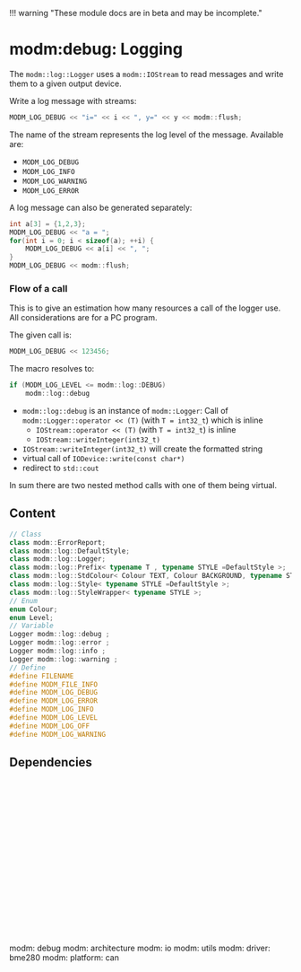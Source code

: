 !!! warning "These module docs are in beta and may be incomplete."

# modm:debug: Logging

The `modm::log::Logger` uses a `modm::IOStream` to read messages and write them
to a given output device.

Write a log message with streams:

```cpp
MODM_LOG_DEBUG << "i=" << i << ", y=" << y << modm::flush;
```

The name of the stream represents the log level of the message. Available are:

- `MODM_LOG_DEBUG`
- `MODM_LOG_INFO`
- `MODM_LOG_WARNING`
- `MODM_LOG_ERROR`

A log message can also be generated separately:

```cpp
int a[3] = {1,2,3};
MODM_LOG_DEBUG << "a = ";
for(int i = 0; i < sizeof(a); ++i) {
	MODM_LOG_DEBUG << a[i] << ", ";
}
MODM_LOG_DEBUG << modm::flush;
```

### Flow of a call

This is to give an estimation how many resources a call of the logger use.
All considerations are for a PC program.

The given call is:

```cpp
MODM_LOG_DEBUG << 123456;
```

The macro resolves to:

```cpp
if (MODM_LOG_LEVEL <= modm::log::DEBUG)
    modm::log::debug
```

- `modm::log::debug` is an instance of `modm::Logger`:
   Call of `modm::Logger::operator << (T)` (with `T = int32_t`) which is inline
   - `IOStream::operator << (T)` (with `T = int32_t`) is inline
   - `IOStream::writeInteger(int32_t)`
- `IOStream::writeInteger(int32_t)` will create the formatted string
- virtual call of `IODevice::write(const char*)`
- redirect to `std::cout`

In sum there are two nested method calls with one of them being virtual.

## Content

```cpp
// Class
class modm::ErrorReport;
class modm::log::DefaultStyle;
class modm::log::Logger;
class modm::log::Prefix< typename T , typename STYLE =DefaultStyle >;
class modm::log::StdColour< Colour TEXT, Colour BACKGROUND, typename STYLE =DefaultStyle >;
class modm::log::Style< typename STYLE =DefaultStyle >;
class modm::log::StyleWrapper< typename STYLE >;
// Enum
enum Colour;
enum Level;
// Variable
Logger modm::log::debug ;
Logger modm::log::error ;
Logger modm::log::info ;
Logger modm::log::warning ;
// Define
#define FILENAME
#define MODM_FILE_INFO
#define MODM_LOG_DEBUG
#define MODM_LOG_ERROR
#define MODM_LOG_INFO
#define MODM_LOG_LEVEL
#define MODM_LOG_OFF
#define MODM_LOG_WARNING
```
## Dependencies

<?xml version="1.0" encoding="UTF-8" standalone="no"?>
<!DOCTYPE svg PUBLIC "-//W3C//DTD SVG 1.1//EN"
 "http://www.w3.org/Graphics/SVG/1.1/DTD/svg11.dtd">
<!-- Generated by graphviz version 2.40.1 (20161225.0304)
 -->
<!-- Title: modm:debug Pages: 1 -->
<svg width="236pt" height="209pt"
 viewBox="0.00 0.00 236.00 209.00" xmlns="http://www.w3.org/2000/svg" xmlns:xlink="http://www.w3.org/1999/xlink">
<g id="graph0" class="graph" transform="scale(1 1) rotate(0) translate(4 205)">
<title>modm:debug</title>
<polygon fill="#ffffff" stroke="transparent" points="-4,4 -4,-205 232,-205 232,4 -4,4"/>
<!-- modm_debug -->
<g id="node1" class="node">
<title>modm_debug</title>
<polygon fill="#d3d3d3" stroke="#000000" stroke-width="2" points="154,-127 98,-127 98,-89 154,-89 154,-127"/>
<text text-anchor="middle" x="126" y="-111.8" font-family="Times,serif" font-size="14.00" fill="#000000">modm:</text>
<text text-anchor="middle" x="126" y="-96.8" font-family="Times,serif" font-size="14.00" fill="#000000">debug</text>
</g>
<!-- modm_architecture -->
<g id="node2" class="node">
<title>modm_architecture</title>
<g id="a_node2"><a xlink:href="../modm-architecture" xlink:title="modm:&#10;architecture">
<polygon fill="#d3d3d3" stroke="#000000" points="80,-201 0,-201 0,-163 80,-163 80,-201"/>
<text text-anchor="middle" x="40" y="-185.8" font-family="Times,serif" font-size="14.00" fill="#000000">modm:</text>
<text text-anchor="middle" x="40" y="-170.8" font-family="Times,serif" font-size="14.00" fill="#000000">architecture</text>
</a>
</g>
</g>
<!-- modm_debug&#45;&gt;modm_architecture -->
<g id="edge1" class="edge">
<title>modm_debug&#45;&gt;modm_architecture</title>
<path fill="none" stroke="#000000" d="M103.8529,-127.0568C93.6007,-135.8785 81.2618,-146.4957 70.1749,-156.0355"/>
<polygon fill="#000000" stroke="#000000" points="67.6683,-153.575 62.371,-162.7505 72.234,-158.8811 67.6683,-153.575"/>
</g>
<!-- modm_io -->
<g id="node3" class="node">
<title>modm_io</title>
<g id="a_node3"><a xlink:href="../modm-io" xlink:title="modm:&#10;io">
<polygon fill="#d3d3d3" stroke="#000000" points="154,-201 98,-201 98,-163 154,-163 154,-201"/>
<text text-anchor="middle" x="126" y="-185.8" font-family="Times,serif" font-size="14.00" fill="#000000">modm:</text>
<text text-anchor="middle" x="126" y="-170.8" font-family="Times,serif" font-size="14.00" fill="#000000">io</text>
</a>
</g>
</g>
<!-- modm_debug&#45;&gt;modm_io -->
<g id="edge2" class="edge">
<title>modm_debug&#45;&gt;modm_io</title>
<path fill="none" stroke="#000000" d="M126,-127.0568C126,-134.8507 126,-144.0462 126,-152.6619"/>
<polygon fill="#000000" stroke="#000000" points="122.5001,-152.7505 126,-162.7505 129.5001,-152.7506 122.5001,-152.7505"/>
</g>
<!-- modm_utils -->
<g id="node4" class="node">
<title>modm_utils</title>
<g id="a_node4"><a xlink:href="../modm-utils" xlink:title="modm:&#10;utils">
<polygon fill="#d3d3d3" stroke="#000000" points="228,-201 172,-201 172,-163 228,-163 228,-201"/>
<text text-anchor="middle" x="200" y="-185.8" font-family="Times,serif" font-size="14.00" fill="#000000">modm:</text>
<text text-anchor="middle" x="200" y="-170.8" font-family="Times,serif" font-size="14.00" fill="#000000">utils</text>
</a>
</g>
</g>
<!-- modm_debug&#45;&gt;modm_utils -->
<g id="edge3" class="edge">
<title>modm_debug&#45;&gt;modm_utils</title>
<path fill="none" stroke="#000000" d="M145.0568,-127.0568C153.7072,-135.7072 164.0841,-146.0841 173.4786,-155.4786"/>
<polygon fill="#000000" stroke="#000000" points="171.2046,-158.1543 180.7505,-162.7505 176.1543,-153.2046 171.2046,-158.1543"/>
</g>
<!-- modm_driver_bme280 -->
<g id="node5" class="node">
<title>modm_driver_bme280</title>
<g id="a_node5"><a xlink:href="../modm-driver-bme280" xlink:title="modm:&#10;driver:&#10;bme280">
<polygon fill="#d3d3d3" stroke="#000000" points="115.5,-53 54.5,-53 54.5,0 115.5,0 115.5,-53"/>
<text text-anchor="middle" x="85" y="-37.8" font-family="Times,serif" font-size="14.00" fill="#000000">modm:</text>
<text text-anchor="middle" x="85" y="-22.8" font-family="Times,serif" font-size="14.00" fill="#000000">driver:</text>
<text text-anchor="middle" x="85" y="-7.8" font-family="Times,serif" font-size="14.00" fill="#000000">bme280</text>
</a>
</g>
</g>
<!-- modm_driver_bme280&#45;&gt;modm_debug -->
<g id="edge4" class="edge">
<title>modm_driver_bme280&#45;&gt;modm_debug</title>
<path fill="none" stroke="#000000" d="M98.4249,-53.1861C102.7126,-61.7092 107.4709,-71.1679 111.8111,-79.7952"/>
<polygon fill="#000000" stroke="#000000" points="108.6937,-81.3866 116.3144,-88.7469 114.947,-78.2407 108.6937,-81.3866"/>
</g>
<!-- modm_platform_can -->
<g id="node6" class="node">
<title>modm_platform_can</title>
<g id="a_node6"><a xlink:href="../modm-platform-can" xlink:title="modm:&#10;platform:&#10;can">
<polygon fill="#d3d3d3" stroke="#000000" points="202,-53 134,-53 134,0 202,0 202,-53"/>
<text text-anchor="middle" x="168" y="-37.8" font-family="Times,serif" font-size="14.00" fill="#000000">modm:</text>
<text text-anchor="middle" x="168" y="-22.8" font-family="Times,serif" font-size="14.00" fill="#000000">platform:</text>
<text text-anchor="middle" x="168" y="-7.8" font-family="Times,serif" font-size="14.00" fill="#000000">can</text>
</a>
</g>
</g>
<!-- modm_platform_can&#45;&gt;modm_debug -->
<g id="edge5" class="edge">
<title>modm_platform_can&#45;&gt;modm_debug</title>
<path fill="none" stroke="#000000" d="M154.2476,-53.1861C149.8554,-61.7092 144.981,-71.1679 140.535,-79.7952"/>
<polygon fill="#000000" stroke="#000000" points="137.3916,-78.2545 135.9218,-88.7469 143.6139,-81.4612 137.3916,-78.2545"/>
</g>
</g>
</svg>

